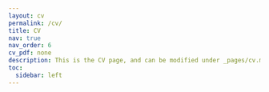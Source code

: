 ```yaml
---
layout: cv
permalink: /cv/
title: CV
nav: true
nav_order: 6
cv_pdf: none
description: This is the CV page, and can be modified under _pages/cv.md.
toc:
  sidebar: left
---
```

